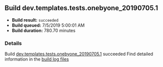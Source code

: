 ## Build dev.templates.tests.onebyone_20190705.1
- **Build result:** `succeeded`
- **Build queued:** 7/5/2019 5:00:01 AM
- **Build duration:** 780.70 minutes
### Details
Build [dev.templates.tests.onebyone_20190705.1](https://winappstudio.visualstudio.com/web/build.aspx?pcguid=a4ef43be-68ce-4195-a619-079b4d9834c2&builduri=vstfs%3a%2f%2f%2fBuild%2fBuild%2f29161) succeeded
Find detailed information in the [build log files](https://uwpctdiags.blob.core.windows.net/buildlogs/dev.templates.tests.onebyone_20190705.1_logs.zip)
